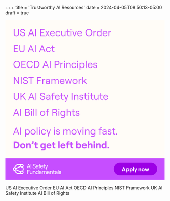 
+++
title = 'Trustworthy AI Resources'
date = 2024-04-05T08:50:13-05:00
draft = true

![alt text](image.png)

US AI Executive Order
EU AI Act
OECD AI Principles
NIST Framework
UK AI Safety Institute
AI Bill of Rights

